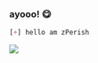 ### ayooo!  :yum:
```css
[+] hello am zPerish
```

<a href="https://discord.com/users/643446724983259146"><img src="https://media.discordapp.net/attachments/1066186551802986538/1066720911606161438/Untitled-modified.png?width=345&height=166"></img></a>
